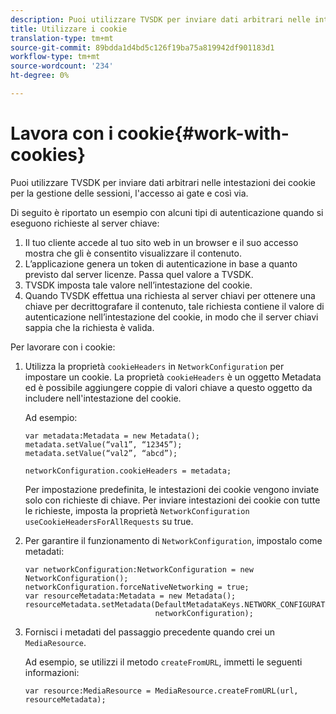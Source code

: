 ```yaml
---
description: Puoi utilizzare TVSDK per inviare dati arbitrari nelle intestazioni dei cookie per la gestione delle sessioni, l'accesso ai gate e così via.
title: Utilizzare i cookie
translation-type: tm+mt
source-git-commit: 89bdda1d4bd5c126f19ba75a819942df901183d1
workflow-type: tm+mt
source-wordcount: '234'
ht-degree: 0%

---
```



# Lavora con i cookie{#work-with-cookies}

Puoi utilizzare TVSDK per inviare dati arbitrari nelle intestazioni dei cookie per la gestione delle sessioni, l&#39;accesso ai gate e così via.

Di seguito è riportato un esempio con alcuni tipi di autenticazione quando si eseguono richieste al server chiave:

1. Il tuo cliente accede al tuo sito web in un browser e il suo accesso mostra che gli è consentito visualizzare il contenuto.
1. L’applicazione genera un token di autenticazione in base a quanto previsto dal server licenze. Passa quel valore a TVSDK.
1. TVSDK imposta tale valore nell’intestazione del cookie.
1. Quando TVSDK effettua una richiesta al server chiavi per ottenere una chiave per decrittografare il contenuto, tale richiesta contiene il valore di autenticazione nell’intestazione del cookie, in modo che il server chiavi sappia che la richiesta è valida.

Per lavorare con i cookie:

1. Utilizza la proprietà `cookieHeaders` in `NetworkConfiguration` per impostare un cookie. La proprietà `cookieHeaders` è un oggetto Metadata ed è possibile aggiungere coppie di valori chiave a questo oggetto da includere nell&#39;intestazione del cookie.

   Ad esempio:

   ```
   var metadata:Metadata = new Metadata(); 
   metadata.setValue(“val1”, “12345”); 
   metadata.setValue(“val2”, “abcd”); 
   
   networkConfiguration.cookieHeaders = metadata;
   ```

   Per impostazione predefinita, le intestazioni dei cookie vengono inviate solo con richieste di chiave. Per inviare intestazioni dei cookie con tutte le richieste, imposta la proprietà `NetworkConfiguration` `useCookieHeadersForAllRequests` su true.

1. Per garantire il funzionamento di `NetworkConfiguration`, impostalo come metadati:

   ```
   var networkConfiguration:NetworkConfiguration = new NetworkConfiguration(); 
   networkConfiguration.forceNativeNetworking = true; 
   var resourceMetadata:Metadata = new Metadata(); 
   resourceMetadata.setMetadata(DefaultMetadataKeys.NETWORK_CONFIGURATION_KEY,  
                                networkConfiguration);
   ```

1. Fornisci i metadati del passaggio precedente quando crei un `MediaResource`.

   Ad esempio, se utilizzi il metodo `createFromURL`, immetti le seguenti informazioni:

   ```
   var resource:MediaResource = MediaResource.createFromURL(url, resourceMetadata);
   ```

